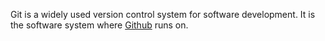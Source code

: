 Git is a widely used version control system for software development. It is the software system where [Github](http://github.com/) runs on.
